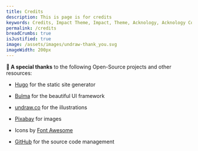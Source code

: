 ```yaml
---
title: Credits
description: This is page is for credits
keywords: Credits, Impact Theme, Impact, Theme, Acknology, Acknology Co.
permalink: /credits
breadCrumbs: true
isJustified: true
image: /assets/images/undraw-thank_you.svg
imageWidth: 200px
---
```


**🎉 A special thanks** to the following Open-Source projects and other resources:

* [Hugo](https://gohugo.io/) for the static site generator

* [Bulma](https://bulma.io/) for the beautiful UI framework

* [undraw.co](https://undraw.co/) for the illustrations

* [Pixabay](https://pixabay.com/) for images

* Icons by [Font Awesome](https://fontawesome.com/search?m=free&s=solid%2Cregular%2Clight%2Cthin%2Cduotone%2Cbrands)

* [GitHub](https://github.com) for the source code management
